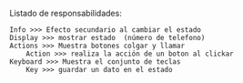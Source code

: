 Listado de responsabilidades:

    Info >>> Efecto secundario al cambiar el estado
    Display >>> mostrar estado  (número de telefono)
    Actions >>> Muestra botones colgar y llamar
        Action >>> realiza la acción de un boton al clickar
    Keyboard >>> Muestra el conjunto de teclas
        Key >>> guardar un dato en el estado
